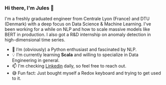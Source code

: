 ### Hi there, I'm Jules 👋
I'm a freshly graduated engineer from Centrale Lyon (France) and DTU (Denmark) with a deep focus on Data Science & Machine Learning. I've been working for a while on NLP and how to scale massive models like BERT in production. I also got a R&D internship on anomaly detection in high-dimensional time series.


- :snake: I’m (obviously) a Python enthusiast and fascinated by NLP.
- :bulb: I’m currently learning __Scala__ and willing to specialize in Data Engineering in general.
- 📫 I'm checking [Linkedin](https://www.linkedin.com/in/jules-belveze/) daily, so feel free to reach out.
- :sweat_smile: Fun fact: Just bought myself a Redox keyboard and trying to get used to it.
